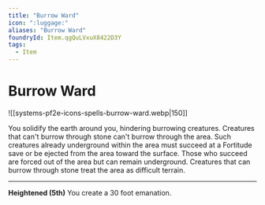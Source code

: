 ```yaml
---
title: "Burrow Ward"
icon: ":luggage:"
aliases: "Burrow Ward"
foundryId: Item.qgQuLVxuX8422D3Y
tags:
  - Item
---
```


# Burrow Ward
![[systems-pf2e-icons-spells-burrow-ward.webp|150]]

You solidify the earth around you, hindering burrowing creatures. Creatures that can't burrow through stone can't burrow through the area. Such creatures already underground within the area must succeed at a Fortitude save or be ejected from the area toward the surface. Those who succeed are forced out of the area but can remain underground. Creatures that can burrow through stone treat the area as difficult terrain.

* * *

**Heightened (5th)** You create a 30 foot emanation.
